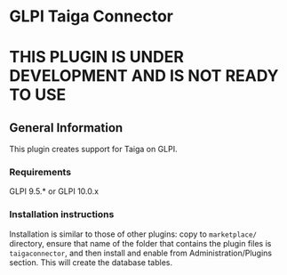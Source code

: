 # GLPI Taiga Connector

# THIS PLUGIN IS UNDER DEVELOPMENT AND IS NOT READY TO USE

## General Information

This plugin creates support for Taiga on GLPI.

### Requirements

GLPI 9.5.* or GLPI 10.0.x

### Installation instructions

Installation is similar to those of other plugins: copy to `marketplace/` directory, ensure that name of the folder that contains the plugin files is `taigaconnector`, and then install and enable from Administration/Plugins section. This will create the database tables.
